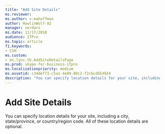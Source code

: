 ```yaml
---
title: "Add Site Details"
ms.reviewer: 
ms.author: v-mahoffman
author: HowlinWolf-92
manager: serdars
ms.date: 11/17/2018
audience: ITPro
ms.topic: article
f1.keywords:
- CSH
ms.custom:
- ms.lync.tb.AddSiteDetailsPage
ms.prod: skype-for-business-itpro
ms.localizationpriority: medium
ms.assetid: c34def73-c5a1-4e89-80c2-f2c6cd654924
description: "You can specify location details for your site, including a city, state/province, or country/region code. All of these location details are optional."
---
```


# Add Site Details
 
You can specify location details for your site, including a city, state/province, or country/region code. All of these location details are optional.
  

